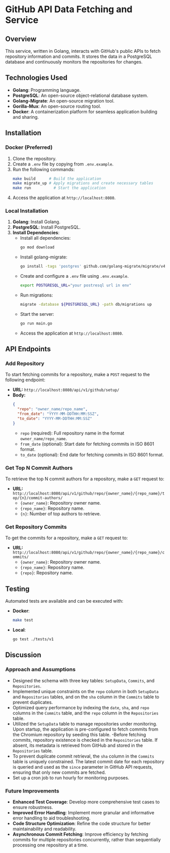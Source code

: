 # GitHub API Data Fetching and Service

## Overview
This service, written in Golang, interacts with GitHub's public APIs to fetch repository information and commits. It stores the data in a PostgreSQL database and continuously monitors the repositories for changes.

## Technologies Used
- **Golang**: Programming language.
- **PostgreSQL**: An open-source object-relational database system.
- **Golang-Migrate**: An open-source migration tool.
- **Gorilla-Mux**: An open-source routing tool.
- **Docker**: A containerization platform for seamless application building and sharing.

## Installation

### Docker (Preferred)
1. Clone the repository.
2. Create a `.env` file by copying from `.env.example`.
3. Run the following commands:
   ```bash
   make build      # Build the application
   make migrate_up # Apply migrations and create necessary tables
   make run          # Start the application
   ```
4. Access the application at `http://localhost:8080`.

### Local Installation
1. **Golang**: Install Golang. 
2. **PostgreSQL**: Install PostgreSQL. 
3. **Install Dependencies**:
   - Install all dependencies:
     ```bash
     go mod download
     ```
   - Install golang-migrate:
     ```bash
     go install -tags 'postgres' github.com/golang-migrate/migrate/v4/cmd/migrate@latest
     ```
   - Create and configure a `.env` file using `.env.example`.
      ```bash
      export POSTGRESQL_URL="your postresql url in env"
      ```
   - Run migrations:
     ```bash
     migrate -database ${POSTGRESQL_URL} -path db/migrations up
     ```
   - Start the server:
     ```bash
     go run main.go
     ```
   - Access the application at `http://localhost:8080`.

## API Endpoints

### Add Repository

To start fetching commits for a repository, make a `POST` request to the following endpoint:

- **URL:** `http://localhost:8080/api/v1/github/setup/`
- **Body:**
  ```json
  {
    "repo": "owner_name/repo_name",
    "from_date": "YYYY-MM-DDTHH:MM:SSZ",
    "to_date": "YYYY-MM-DDTHH:MM:SSZ"
  }
  ```
  - `repo` (required): Full repository name in the format `owner_name/repo_name`.
  - `from_date` (optional): Start date for fetching commits in ISO 8601 format.
  - `to_date` (optional): End date for fetching commits in ISO 8601 format.

### Get Top N Commit Authors

To retrieve the top N commit authors for a repository, make a `GET` request to:

- **URL:** `http://localhost:8080/api/v1/github/repo/{owner_name}/{repo_name}/top/{n}/commit-authors/`
  - `{owner_name}`: Repository owner name.
  - `{repo_name}`: Repository name.
  - `{n}`: Number of top authors to retrieve.

### Get Repository Commits

To get the commits for a repository, make a `GET` request to:

- **URL:** `http://localhost:8080/api/v1/github/repo/{owner_name}/{repo_name}/commits/`
  - `{owner_name}`: Repository owner name.
  - `{repo_name}`: Repository name.
  - `{repo}`: Repository name.


## Testing

Automated tests are available and can be executed with:

- **Docker**:
  ```bash
  make test
  ```
- **Local**:
  ```bash
  go test ./tests/v1 
  ```

## Discussion

### Approach and Assumptions
  - Designed the schema with three key tables: `SetupData`, `Commits`, and `Repositories`.
  - Implemented unique constraints on the `repo` column in both `SetupData` and `Repositories` tables, and on the `sha` column in the `Commits` table to prevent duplicates.
  - Optimized query performance by indexing the `date`, `sha`, and `repo` columns in the `Commits` table, and the `repo` column in the `Repositories` table.
  - Utilized the `SetupData` table to manage repositories under monitoring. Upon startup, the application is pre-configured to fetch commits from the Chromium repository by seeding this table.
  -Before fetching commits, repository existence is checked in the `Repositories` table. If absent, its metadata is retrieved from GitHub and stored in the `Repositories` table.
  - To prevent duplicate commit retrieval, the `sha` column in the `Commits` table is uniquely constrained. The latest commit date for each repository is queried and used as the `since` parameter in GitHub API requests, ensuring that only new commits are fetched.
  - Set up a cron job to run hourly for monitoring purposes.

### Future Improvements
  - **Enhanced Test Coverage**: Develop more comprehensive test cases to ensure robustness.
  - **Improved Error Handling**: Implement more granular and informative error handling to aid troubleshooting.
  - **Code Structure Optimization**: Refine the code structure for better maintainability and readability.
  - **Asynchronous Commit Fetching**: Improve efficiency by fetching commits for multiple repositories concurrently, rather than sequentially processing one repository at a time.

